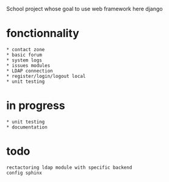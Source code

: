 School project whose goal to use web framework here django

fonctionnality
=====================
    * contact zone
    * basic forum
    * system logs
    * issues modules
    * LDAP connection
    * register/login/logout local
    * unit testing

in progress
=====================
    * unit testing
    * documentation

todo
=====================
    rectactoring ldap module with specific backend
    config sphinx